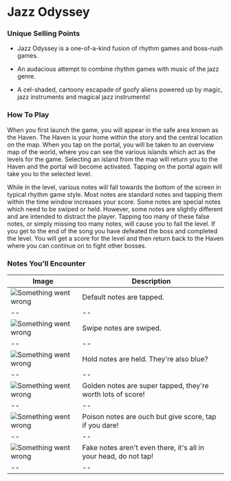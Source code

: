 # Jazz Odyssey


### Unique Selling Points

- Jazz Odyssey is a one-of-a-kind fusion of rhythm games and boss-rush games.

- An audacious attempt to combine rhythm games with music of the jazz genre.

- A cel-shaded, cartoony escapade of goofy aliens powered up by magic, jazz instruments and magical jazz instruments!


### How To Play

When you first launch the game, you will appear in the safe area known as the Haven. The Haven is your home within the story and the central location on the map. When you tap on the portal, you will be taken to an overview map of the world, where you can see the various islands which act as the levels for the game. Selecting an island from the map will return you to the Haven and the portal will become activated. Tapping on the portal again will take you to the selected level.

While in the level, various notes will fall towards the bottom of the screen in typical rhythm game style. Most notes are standard notes and tapping them within the time window increases your score. Some notes are special notes which need to be swiped or held. However, some notes are slightly different and are intended to distract the player. Tapping too many of these false notes, or simply missing too many notes, will cause you to fail the level. If you get to the end of the song you have defeated the boss and completed the level. You will get a score for the level and then return back to the Haven where you can continue on to fight other bosses. 


### Notes You'll Encounter

| Image | Description |
| -- | -- |
| ![Something went wrong][Default] | Default notes are tapped. |
| -- | -- |
| ![Something went wrong][Swipe] | Swipe notes are swiped. |
| -- | -- |
| ![Something went wrong][Hold] | Hold notes are held. They're also blue? |
| -- | -- |
| ![Something went wrong][Golden] | Golden notes are super tapped, they're worth lots of score! |
| -- | -- |
| ![Something went wrong][Poison] | Poison notes are ouch but give score, tap if you dare! |
| -- | -- |
| ![Something went wrong][Fake] | Fake notes aren't even there, it's all in your head, do not tap! |
| -- | -- |

[Default]: https://github.com/overscopestudio/overscopestudio.github.io/blob/master/Images/Notes/Default.png "One tappy boi"
[Swipe]: https://github.com/overscopestudio/overscopestudio.github.io/blob/master/Images/Notes/Right%20Swipe.png "Swipe me daddy"
[Hold]: https://github.com/overscopestudio/overscopestudio.github.io/blob/master/Images/Notes/Hold.png "Hold me close"
[Golden]: https://github.com/overscopestudio/overscopestudio.github.io/blob/master/Images/Notes/Golden.png "money money money"
[Poison]: https://github.com/overscopestudio/overscopestudio.github.io/blob/master/Images/Notes/Poison.png "Looks more spiky than poisonous but whatever"
[Fake]: https://github.com/overscopestudio/overscopestudio.github.io/blob/master/Images/Notes/Mike1.png "Mike is placeholder for the fake notes"


